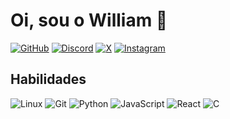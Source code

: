 # Oi, sou o William 👋
[![GitHub](https://img.shields.io/badge/GitHub-100000?style=for-the-badge&logo=github&logoColor=white)](https://github.com/wosteimer)
[![Discord](https://img.shields.io/badge/Discord-7289DA?style=for-the-badge&logo=discord&logoColor=white)](https://https://discord.com/channels/@decadente/)
[![X](https://img.shields.io/badge/X-000?style=for-the-badge&logo=x)](https://x.com/wosteimer)
[![Instagram](https://img.shields.io/badge/-Instagram-%23E4405F?style=for-the-badge&logo=instagram&logoColor=white)](https://www.instagram.com/wosteimer/)
## Habilidades
![Linux](https://img.shields.io/badge/Linux-000?style=for-the-badge&logo=linux&logoColor=FCC624)
![Git](https://img.shields.io/badge/GIT-E44C30?style=for-the-badge&logo=git&logoColor=white)
![Python](https://img.shields.io/badge/python-3670A0?style=for-the-badge&logo=python&logoColor=ffdd54)
![JavaScript](https://img.shields.io/badge/JavaScript-F7DF1E?style=for-the-badge&logo=javascript&logoColor=black)
![React](https://img.shields.io/badge/React-20232A?style=for-the-badge&logo=react&logoColor=61DAFB)
![C](https://img.shields.io/badge/C-00599C?style=for-the-badge&logo=c&logoColor=white)
